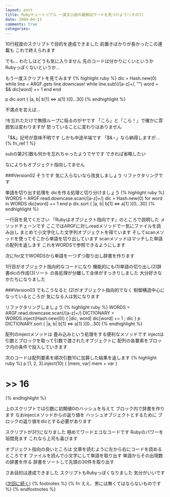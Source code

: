 ```yaml
---
layout: post
title: Rubyチュートリアル ～英文小説の最頻出ワードを見つけよう!(その7)
date: 2009-04-13
comments: true
categories:
---
```



10行程度のスクリプトで目的を達成できました
前置きばかりが長かったこの連載も
これで終えられます

でも...
わたしはどうも気に入りません
先のコードは分かりにくいというか
Rubyっぽくないというか...

もう一度スクリプトを見てみます
{% highlight ruby %}
 dic = Hash.new(0)
 while line = ARGF.gets
   line.downcase!
   while line.sub!(/[a-z]+/, "")
     word = $&
     dic[word] += 1
   end
 end
 
 p dic.sort { |a, b| b[1] <=> a[1] }[0...30]
{% endhighlight %}

不満点を言えば...

!を忘れただけで無限ループに陥るのがヤです
「こら」と「こら！」で確かに雰囲気は変わりますが
怒っていることに変わりはありません

「$&」記号が意味不明です
しかも中途半端です
「$&♀」なら納得しますが...{% fn_ref 1 %}

subの第2引数も何かを忘れちゃったようでヤです
できれば省略したい

なによりもオブジェクト指向してません

###Version02
そうです
気に入らないなら改良しましょう
リファクタリングです

単語を切り出す処理を
dicを作る処理と切り分けましょう
{% highlight ruby %}
 WORDS = ARGF.read.downcase.scan(/[a-z]+/)
 dic = Hash.new(0)
 for word in WORDS
   dic[word] += 1
 end
 p dic.sort { |a, b| b[1] <=> a[1] }[0...30]
{% endhighlight %}

一行目を見てください
「Rubyはオブジェクト指向です」のところで説明した
メソッドチェーンです
ここではARGFに対しreadメソッドで一気にファイルを読み出し
まとめて小文字化した文字列オブジェクトを得ています
そしてscanメソッドを使ってそこから単語を切り出しています
scanメソッドはマッチした単語の配列を返します
これをWORDSで参照できるようにします

次にfor文でWORDSから単語を一つずつ取り出し辞書を作ります

1行目がオブジェクト指向的なコードになり
機能的にも(1)単語の切り出し(2)辞書dicの作成(3)ソート
の各処理が分離して全体がすっきりしました
大分好きなかたちになりました

###Version03
でもこうなると
(2)がオブジェクト指向的でなく
制御構造中心になっているところが
気になる人は気になります

リファクタリングしましょう
{% highlight ruby %}
 WORDS = ARGF.read.downcase.scan(/[a-z]+/)
 DICTIONARY = WORDS.inject(Hash.new(0)) { |dic, word| dic[word] += 1 ; dic }
 p DICTIONARY.sort { |a, b| b[1] <=> a[1] }[0...30]
{% endhighlight %}

配列のinjectメソッドは
畳み込みという処理をする便利なメソッドです
injectは引数とブロックを取って引数で渡されたオブジェクトに
配列の各要素をブロック内の条件で投入していきます

次のコードは配列要素を順次引数10に加算した結果を返します
{% highlight ruby %}
 p [1, 2, 3].inject(10) { |mem, var| mem + var } 
 # >> 16
{% endhighlight %}

上のスクリプトでは引数に初期値0のハッシュを与えて
ブロック内で辞書を作ります
なおinjectメソッドからの返り値を
ハッシュオブジェクトとするために
ブロックの返り値をdicとする必要があります

スクリプトが3行になりました
極めてワードエコなコードです
Rubyのパワーを垣間見ます
これなら上司も喜びます

オブジェクト指向の良いところは
文章を読むように左から右にコードを読めるところです
ファイルを読んで小文字にして単語を取り出す
単語からその出現数の辞書を作る
辞書をソートして先頭の30件を取り出す

さあ目的は達成できました
スクリプトもRubyっぽくなりました
気分がいいです

([次回に続く](/2009/04/14/Ruby-8))
{% footnotes %}
   {% fn ええ、男には無くてはならないものです %}
{% endfootnotes %}
